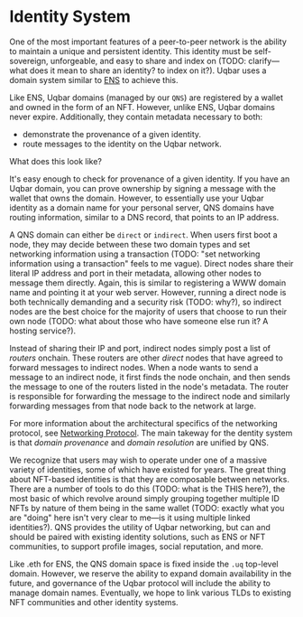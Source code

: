 # Identity System

One of the most important features of a peer-to-peer network is the ability to maintain a unique and persistent identity. This identity must be self-sovereign, unforgeable, and easy to share and index on (TODO: clarify—what does it mean to share an identity? to index on it?). Uqbar uses a domain system similar to [ENS](https://ens.domains/) to achieve this.

Like ENS, Uqbar domains (managed by our `QNS`) are registered by a wallet and owned in the form of an NFT. However, unlike ENS, Uqbar domains never expire. Additionally, they contain metadata necessary to both: 
- demonstrate the provenance of a given identity. 
- route messages to the identity on the Uqbar network.

What does this look like? 

It's easy enough to check for provenance of a given identity. If you have an Uqbar domain, you can prove ownership by signing a message with the wallet that owns the domain. However, to essentially use your Uqbar identity as a domain name for your personal server, QNS domains have routing information, similar to a DNS record, that points to an IP address.

A QNS domain can either be `direct` or `indirect`. When users first boot a node, they may decide between these two domain types and set networking information using a transaction (TODO: "set networking information using a transaction" feels to me vague). Direct nodes share their literal IP address and port in their metadata, allowing other nodes to message them directly. Again, this is similar to registering a WWW domain name and pointing it at your web server. However, running a direct node is both technically demanding and a security risk (TODO: why?), so indirect nodes are the best choice for the majority of users that choose to run their own node (TODO: what about those who have someone else run it? A hosting service?).

Instead of sharing their IP and port, indirect nodes simply post a list of *routers* onchain. These routers are other *direct* nodes that have agreed to forward messages to indirect nodes. When a node wants to send a message to an indirect node, it first finds the node onchain, and then sends the message to one of the routers listed in the node's metadata. The router is responsible for forwarding the message to the indirect node and similarly forwarding messages from that node back to the network at large.

For more information about the architectural specifics of the networking protocol, see [Networking Protocol](./networking_protocol.md). The main takeway for the dentity system is that *domain provenance* and *domain resolution* are unified by QNS.

We recognize that users may wish to operate under one of a massive variety of identities, some of which have existed for years. The great thing about NFT-based identities is that they are composable between networks. There are a number of tools to do this (TODO: what is the THIS here?), the most basic of which revolve around simply grouping together multiple ID NFTs by nature of them being in the same wallet (TODO: exactly what you are "doing" here isn't very clear to me—is it using multiple linked identities?). QNS provides the utility of Uqbar networking, but can and should be paired with existing identity solutions, such as ENS or NFT communities, to support profile images, social reputation, and more.

Like .eth for ENS, the QNS domain space is fixed inside the `.uq` top-level domain. However, we reserve the ability to expand domain availability in the future, and governance of the Uqbar protocol will include the ability to manage domain names. Eventually, we hope to link various TLDs to existing NFT communities and other identity systems.